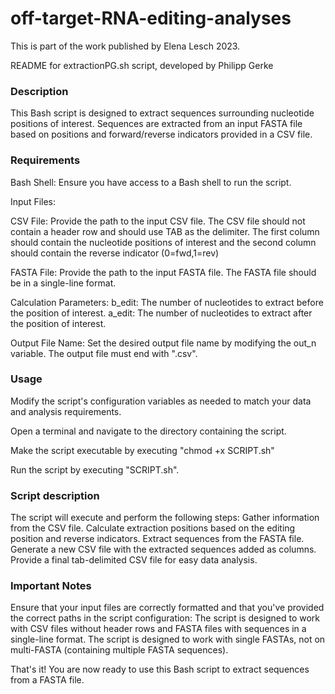 # off-target-RNA-editing-analyses
This is part of the work published by Elena Lesch 2023. 

README for extractionPG.sh script, developed by Philipp Gerke

### Description
This Bash script is designed to extract sequences surrounding nucleotide positions of interest.
Sequences are extracted from an input FASTA file based on positions and forward/reverse indicators provided in a CSV file.

### Requirements

Bash Shell: Ensure you have access to a Bash shell to run the script.

Input Files:

CSV File: Provide the path to the input CSV file. The CSV file should not contain a header row and should use TAB as the delimiter. The first column should contain the nucleotide positions of interest and the second column should contain the reverse indicator (0=fwd,1=rev)

FASTA File: Provide the path to the input FASTA file. The FASTA file should be in a single-line format.

Calculation Parameters:
b_edit: The number of nucleotides to extract before the position of interest.
a_edit: The number of nucleotides to extract after the position of interest.

Output File Name: Set the desired output file name by modifying the out_n variable. The output file must end with ".csv".

### Usage
Modify the script's configuration variables as needed to match your data and analysis requirements.

Open a terminal and navigate to the directory containing the script.

Make the script executable by executing "chmod +x SCRIPT.sh"

Run the script by executing "SCRIPT.sh".

### Script description

The script will execute and perform the following steps:
Gather information from the CSV file.
Calculate extraction positions based on the editing position and reverse indicators.
Extract sequences from the FASTA file.
Generate a new CSV file with the extracted sequences added as columns.
Provide a final tab-delimited CSV file for easy data analysis.

### Important Notes

Ensure that your input files are correctly formatted and that you've provided the correct paths in the script configuration:
The script is designed to work with CSV files without header rows and FASTA files with sequences in a single-line format.
The script is designed to work with single FASTAs, not on multi-FASTA (containing multiple FASTA sequences).

That's it! You are now ready to use this Bash script to extract sequences from a FASTA file.

